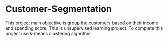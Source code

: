 # Customer-Segmentation
This project main objective is group the customers based on their income and spending score. This is unsupervised learning project. To complete this project use k-means clustering algorithm
